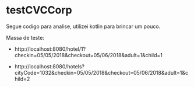 # testCVCCorp
Segue codigo para analise, utilizei kotlin para brincar um pouco.

Massa de teste:

- http://localhost:8080/hotel/1?checkin=05/05/2018&checkout=05/06/2018&adult=1&child=1

- http://localhost:8080/hotels?cityCode=1032&checkin=05/05/2018&checkout=05/06/2018&adult=1&child=2
